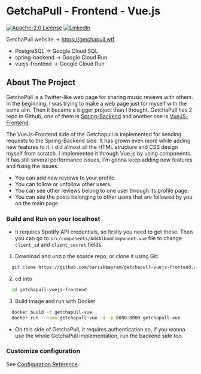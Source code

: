 # GetchaPull - Frontend - Vue.js

[![Apache-2.0 License][license-shield]][license-url]
[![LinkedIn][linkedin-shield]][linkedin-url]

GetchaPull website -> https://getchapull.wtf

* PostgreSQL -> Google Cloud SQL
* spring-backend -> Google Cloud Run
* vuejs-frontend -> Google Cloud Run

<!-- ABOUT THE PROJECT -->
## About The Project

GetchaPull is a Twitter-like web page for sharing music reviews with others. In the beginning, I was trying to make a web page just for myself with the same aim. Then it became a bigger project than I thought. GetchaPull has 2 repo in Github, one of them is [Spring-Backend](https://github.com/bariskbayram/getchapull-spring-backend) and another one is [VueJS-Frontend](https://github.com/bariskbayram/getchapull-vuejs-frontend). 

The VueJs-Frontend side of the Getchapull is implemented for sending requests to the Spring-Backend side. It has grown even more while adding new features to it. I did almost all the HTML structure and CSS design myself from scratch. I implemented it through Vue.js by using components. It has still several performance issues, I'm gonna keep adding new features and fixing the issues.

* You can add new reviews to your profile.
* You can follow or unfollow other users.
* You can see other reviews belong to one user through its profile page.
* You can see the posts belonging to other users that are followed by you on the main page.

### Build and Run on your localhost

  * It requires Spotify API credentials, so firstly you need to get these. 
  Then you can go to ```src/components/AddAlbumComponent.vue``` file to change ```client_id``` and ```client_secret``` fields. 

1. Download and unzip the source repo, or clone it using Git:
  ```sh
    git clone https://github.com/bariskbayram/getchapull-vuejs-frontend.git
   ```
2. cd into 
  ```sh 
    cd getchapull-vuejs-frontend
  ```
3. Build image and run with Docker
  ```sh
    docker build -t getchapull-vue .
    docker run --name getchapull-vue -d -p 8080:8080 getchapull-vue
  ```
  
* On this side of GetchaPull, it requires authentication so, if you wanna use the whole GetchaPull implementation, run the backend side too.

### Customize configuration
See [Configuration Reference](https://cli.vuejs.org/config/).

[linkedin-shield]: https://img.shields.io/static/v1?label=LINKEDIN&message=BKB&color=<COLOR>
[linkedin-url]: https://www.linkedin.com/in/bar%C4%B1%C5%9F-kaan-bayram-121850101
[license-shield]: https://img.shields.io/static/v1?label=LICENCE&message=Apache-2.0&color=<COLOR>
[license-url]: https://github.com/bariskbayram/BusCardSystem/blob/master/LICENSE
